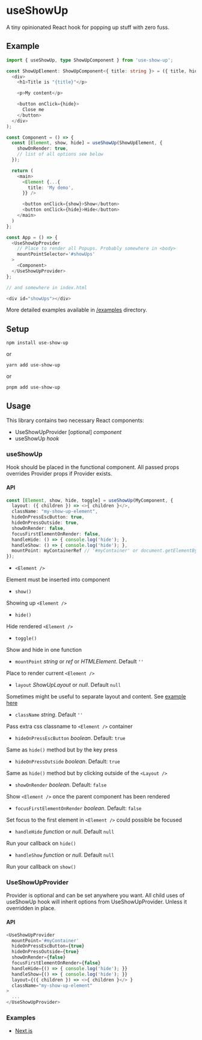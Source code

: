 # useShowUp

A tiny opinionated React hook for popping up stuff with zero fuss.

## Example

```typescript jsx
import { useShowUp, type ShowUpComponent } from 'use-show-up';

const ShowUpElement: ShowUpComponent<{ title: string }> = ({ title, hide }) => (
  <div>
    <h1>Title is "{title}"</p>

    <p>My content</p>

    <button onClick={hide}>
      Сlose me
    </button>
  </div>
);

const Component = () => {
  const [Element, show, hide] = useShowUp(ShowUpElement, {
    showOnRender: true,
    // list of all options see below
  });

  return (
    <main>
      <Element {...{
        title: 'My demo',
      }} />

      <button onClick={show}>Show</button>
      <button onClick={hide}>Hide</button>
    </main>
  )
};

const App = () => {
  <UseShowUpProvider
    // Place to render all Popups. Probably somewhere in <body>
    mountPointSelector='#showUps'
  >
    <Component>
  </UseShowUpProvider>
};

// and somewhere in index.html

<div id="showUps"></div>
```

More detailed examples available in [/examples](./examples) directory.

## Setup

`npm install use-show-up`

or

`yarn add use-show-up`

or

`pnpm add use-show-up`

## Usage

This library contains two necessary React components:

- UseShowUpProvider [optional] _component_
- useShowUp _hook_

### useShowUp
Hook should be placed in the functional component. All passed props overrides Provider
props if Provider exists.

#### API

```typescript jsx
const [Element, show, hide, toggle] = useShowUp(MyComponent, {
  layout: ({ children }) => <>{ children }</>,
  className: "my-show-up-element",
  hideOnPressEscButton: true,
  hideOnPressOutside: true,
  showOnRender: false,
  focusFirstElementOnRender: false,
  handleHide: () => { console.log('hide'); },
  handleShow: () => { console.log('hide'); },
  mountPoint: myContainerRef // '#myContainer' or document.getElementById('myContainer'),
});
```

- `<Element />`

Element must be inserted into component

- `show()`

Showing up `<Element />`

- `hide()`

Hide rendered `<Element />`

- `toggle()`

Show and hide in one function

- `mountPoint` _string_ or _ref_ or _HTMLElement_. Default `''`

Place to render current `<Element />`

- `layout` _ShowUpLayout_ or _null_. Default `null`

Sometimes might be useful to separate layout and content. See [example here](./examples/nextjs/src/pages/_app.tsx)

- `className` _string_. Default `''`

Pass extra css classname to `<Element />` container

- `hideOnPressEscButton` _boolean_. Default: `true`

Same as `hide()` method but by the key press

- `hideOnPressOutside` _boolean_. Default: `true`

Same as `hide()` method but by clicking outside of the `<Layout />`

- `showOnRender` _boolean_. Default: `false`

Show `<Element />` once the parent component has been rendered

- `focusFirstElementOnRender` _boolean_. Default: `false`

Set focus to the first element in `<Element />` could possible be focused

- `handleHide` _function_ or _null_. Default `null`

Run your callback on `hide()`

- `handleShow` _function_ or _null_. Default `null`

Run your callback on `show()`

### UseShowUpProvider
Provider is optional and can be set anywhere you want.
All child uses of useShowUp hook will inherit options from UseShowUpProvider.
Unless it overridden in place.

#### API

```typescript jsx
<UseShowUpProvider
  mountPoint='#myContainer'
  hideOnPressEscButton={true}
  hideOnPressOutside={true}
  showOnRender={false}
  focusFirstElementOnRender={false}
  handleHide={() => { console.log('hide'); }}
  handleShow={() => { console.log('hide'); }}
  layout={({ children }) => <>{ children }</> }
  className="my-show-up-element"
>
  ...
</UseShowUpProvider>
```

### Examples

- [Next.js](./examples/nextjs/src/pages/basic.tsx)
